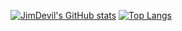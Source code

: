 [![JimDevil's GitHub stats](https://github-readme-stats.vercel.app/api?username=JimDevil)](https://github.com/JimDevil/github-readme-stats)
[![Top Langs](https://github-readme-stats.vercel.app/api/top-langs/?username=JimDevil&show_icons=true&theme=radical)](https://github.com/JimDevil/github-readme-stats)
